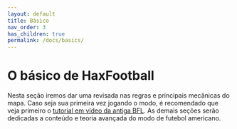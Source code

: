 ```yaml
---
layout: default
title: Básico
nav_order: 3
has_children: true
permalink: /docs/basics/
---
```

# O básico de HaxFootball
Nesta seção iremos dar uma revisada nas regras e principais mecânicas do mapa. Caso seja sua primeira vez jogando o modo, é recomendado que veja primeiro o [tutorial em vídeo da antiga BFL]. As demais seções serão dedicadas a conteúdo e teoria avançada do modo de futebol americano.

[tutorial em vídeo da antiga BFL]: https://www.youtube.com/watch?v=1p0xwPt5UVo